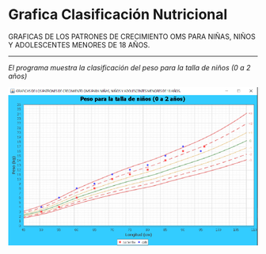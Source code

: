 # Grafica Clasificación Nutricional
GRAFICAS DE LOS PATRONES DE CRECIMIENTO OMS PARA NIÑAS, NIÑOS Y ADOLESCENTES MENORES DE 18 AÑOS.

------

*El programa muestra la clasificación del peso para la talla de niños (0 a 2 años)*

![](https://github.com/dehoyos9804/GraficaClasificacionNutricional/blob/master/src/img/clasificacion.PNG)

